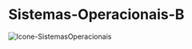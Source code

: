 # Sistemas-Operacionais-B

![Icone-SistemasOperacionais](https://user-images.githubusercontent.com/38138765/89539145-c74bed00-d7d1-11ea-9a99-c806468836ae.png)
